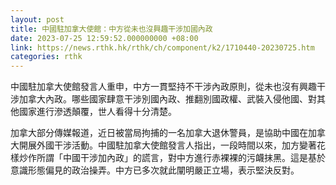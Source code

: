 ```yaml
---
layout: post
title: 中國駐加拿大使館：中方從未也沒興趣干涉加國內政
date: 2023-07-25 12:59:52.000000000 +08:00
link: https://news.rthk.hk/rthk/ch/component/k2/1710440-20230725.htm
categories: rthk
---
```


中國駐加拿大使館發言人重申，中方一貫堅持不干涉內政原則，從未也沒有興趣干涉加拿大內政。哪些國家肆意干涉別國內政、推翻別國政權、武裝入侵他國、對其他國家進行滲透顛覆，世人看得十分清楚。

加拿大部分傳媒報道，近日被當局拘捕的一名加拿大退休警員，是協助中國在加拿大開展外國干涉活動。中國駐加拿大使館發言人指出，一段時間以來，加方變著花樣炒作所謂「中國干涉加內政」的謊言，對中方進行赤裸裸的污衊抹黑。這是基於意識形態偏見的政治操弄。中方已多次就此闡明嚴正立場，表示堅決反對。
